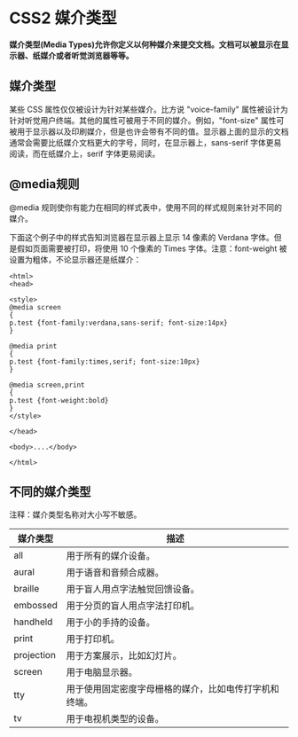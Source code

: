 
# CSS2 媒介类型




**媒介类型(Media Types)允许你定义以何种媒介来提交文档。文档可以被显示在显示器、纸媒介或者听觉浏览器等等。**

## 媒介类型

某些 CSS 属性仅仅被设计为针对某些媒介。比方说 "voice-family" 属性被设计为针对听觉用户终端。其他的属性可被用于不同的媒介。例如，"font-size" 属性可被用于显示器以及印刷媒介，但是也许会带有不同的值。显示器上面的显示的文档通常会需要比纸媒介文档更大的字号，同时，在显示器上，sans-serif 字体更易阅读，而在纸媒介上，serif 字体更易阅读。

## @media规则

@media 规则使你有能力在相同的样式表中，使用不同的样式规则来针对不同的媒介。

下面这个例子中的样式告知浏览器在显示器上显示 14 像素的 Verdana 字体。但是假如页面需要被打印，将使用 10 个像素的 Times 字体。注意：font-weight 被设置为粗体，不论显示器还是纸媒介：

```
<html>
<head>

<style>
@media screen
{
p.test {font-family:verdana,sans-serif; font-size:14px}
}

@media print
{
p.test {font-family:times,serif; font-size:10px}
}

@media screen,print
{
p.test {font-weight:bold}
}
</style>

</head>

<body>....</body>

</html>
```

## 不同的媒介类型

注释：媒介类型名称对大小写不敏感。

| 媒介类型 | 描述 |
| --- | --- |
| all | 用于所有的媒介设备。 |
| aural | 用于语音和音频合成器。 |
| braille | 用于盲人用点字法触觉回馈设备。 |
| embossed | 用于分页的盲人用点字法打印机。 |
| handheld | 用于小的手持的设备。 |
| print | 用于打印机。 |
| projection | 用于方案展示，比如幻灯片。 |
| screen | 用于电脑显示器。 |
| tty | 用于使用固定密度字母栅格的媒介，比如电传打字机和终端。 |
| tv | 用于电视机类型的设备。 |





